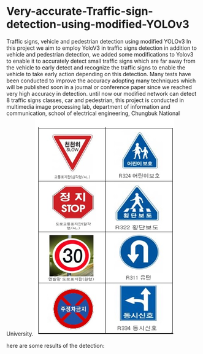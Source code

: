 # Very-accurate-Traffic-sign-detection-using-modified-YOLOv3
Traffic signs, vehicle and pedestrian detection using modified YOLOv3
In this project we aim to employ YoloV3 in traffic signs detection in addition to vehicle and pedestrian detection, we added some modifications to Yolov3 to enable it to accurately detect small traffic signs which are far away from the vehicle to early detect and recognize the traffic signs to enable the vehicle to take early action depending on this detection.
Many tests have been conducted to improve the accuracy adopting many techniques which will be published soon in a journal or conference paper since we reached very high accuracy in detection.
until now our modified network can detect 8 traffic signs classes, car and pedestrian, this project is conducted in multimedia image processing lab, department of information and communication, school of electrical engineering, Chungbuk National University.
<img src=image_.jpg>

here are some results of the detection:
